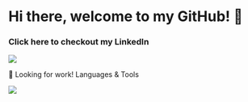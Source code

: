 <h1>Hi there, welcome to my GitHub! 👋</h1>

<h3>Click here to checkout my LinkedIn</h3> 
<span>
  <a href='https://www.linkedin.com/in/orenjiku/'>
    <img src='https://img.shields.io/badge/LinkedIn-0077B5?style=for-the-badge&logo=linkedin&logoColor=white' /> 
  </a>
</span>


🏢 Looking for work!
Languages & Tools

<img src="https://img.shields.io/badge/HTML-239120?style=for-the-badge&logo=html5&logoColor=white" />



<!--
**Orenjiku/Orenjiku** is a ✨ _special_ ✨ repository because its `README.md` (this file) appears on your GitHub profile.

Here are some ideas to get you started:

- 🔭 I’m currently working on ...
- 🌱 I’m currently learning ...
- 👯 I’m looking to collaborate on ...
- 🤔 I’m looking for help with ...
- 💬 Ask me about ...
- 📫 How to reach me: ...
- 😄 Pronouns: ...
- ⚡ Fun fact: ...
-->
